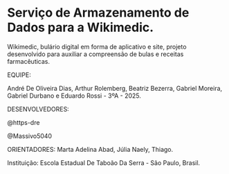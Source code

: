 # Serviço de Armazenamento de Dados para a Wikimedic.

Wikimedic, bulário digital em forma de aplicativo e site, projeto desenvolvido para auxiliar a compreensão de bulas e receitas farmacêuticas.

EQUIPE:

André De Oliveira Dias, Arthur Rolemberg, Beatriz Bezerra, Gabriel Moreira, Gabriel Durbano e Eduardo Rossi - 3ºA - 2025.

DESENVOLVEDORES:

@https-dre

@Massivo5040

ORIENTADORES:
Marta Adelina Abad,
Júlia Naely,
Thiago.

Instituição: Escola Estadual De Taboão Da Serra - São Paulo, Brasil.
